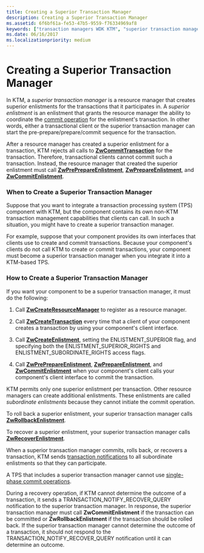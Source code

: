 ```yaml
---
title: Creating a Superior Transaction Manager
description: Creating a Superior Transaction Manager
ms.assetid: 6f6bf61a-fe53-47b5-9559-f76334969af8
keywords: ["transaction managers WDK KTM", "superior transaction managers WDK KTM", "enlistments WDK KTM , superior enlistments", "superior enlistments WDK KTM", "enlistments WDK KTM , subordinate enlistments", "subordinate enlistments WDK KTM"]
ms.date: 06/16/2017
ms.localizationpriority: medium
---
```


# Creating a Superior Transaction Manager


In KTM, a *superior transaction manager* is a resource manager that creates superior enlistments for the transactions that it participates in. A *superior enlistment* is an enlistment that grants the resource manager the ability to coordinate the [commit operation](handling-commit-operations.md) for the enlistment's transaction. In other words, either a transactional client or the superior transaction manager can start the pre-prepare/prepare/commit sequence for the transaction.

After a resource manager has created a superior enlistment for a transaction, KTM rejects all calls to [**ZwCommitTransaction**](https://msdn.microsoft.com/library/windows/hardware/ff566420) for the transaction. Therefore, transactional clients cannot commit such a transaction. Instead, the resource manager that created the superior enlistment must call [**ZwPrePrepareEnlistment**](https://msdn.microsoft.com/library/windows/hardware/ff567044), [**ZwPrepareEnlistment**](https://msdn.microsoft.com/library/windows/hardware/ff567039), and [**ZwCommitEnlistment**](https://msdn.microsoft.com/library/windows/hardware/ff566419).

### When to Create a Superior Transaction Manager

Suppose that you want to integrate a transaction processing system (TPS) component with KTM, but the component contains its own non-KTM transaction management capabilities that clients can call. In such a situation, you might have to create a superior transaction manager.

For example, suppose that your component provides its own interfaces that clients use to create and commit transactions. Because your component's clients do not call KTM to create or commit transactions, your component must become a superior transaction manager when you integrate it into a KTM-based TPS.

### How to Create a Superior Transaction Manager

If you want your component to be a superior transaction manager, it must do the following:

1.  Call [**ZwCreateResourceManager**](https://msdn.microsoft.com/library/windows/hardware/ff566427) to register as a resource manager.

2.  Call [**ZwCreateTransaction**](https://msdn.microsoft.com/library/windows/hardware/ff566429) every time that a client of your component creates a transaction by using your component's client interface.

3.  Call [**ZwCreateEnlistment**](https://msdn.microsoft.com/library/windows/hardware/ff566422), setting the ENLISTMENT\_SUPERIOR flag, and specifying both the ENLISTMENT\_SUPERIOR\_RIGHTS and ENLISTMENT\_SUBORDINATE\_RIGHTS access flags.

4.  Call [**ZwPrePrepareEnlistment**](https://msdn.microsoft.com/library/windows/hardware/ff567044), [**ZwPrepareEnlistment**](https://msdn.microsoft.com/library/windows/hardware/ff567039), and [**ZwCommitEnlistment**](https://msdn.microsoft.com/library/windows/hardware/ff566419) when your component's client calls your component's client interface to commit the transaction.

KTM permits only one superior enlistment per transaction. Other resource managers can create additional enlistments. These enlistments are called *subordinate enlistments* because they cannot initiate the commit operation.

To roll back a superior enlistment, your superior transaction manager calls [**ZwRollbackEnlistment**](https://msdn.microsoft.com/library/windows/hardware/ff567083).

To recover a superior enlistment, your superior transaction manager calls [**ZwRecoverEnlistment**](https://msdn.microsoft.com/library/windows/hardware/ff567075).

When a superior transaction manager commits, rolls back, or recovers a transaction, KTM sends [transaction notifications](transaction-notifications.md) to all subordinate enlistments so that they can participate.

A TPS that includes a superior transaction manager cannot use [single-phase commit operations](handling-commit-operations.md#single-phase-commit-operations).

During a recovery operation, if KTM cannot determine the outcome of a transaction, it sends a TRANSACTION\_NOTIFY\_RECOVER\_QUERY notification to the superior transaction manager. In response, the superior transaction manager must call **ZwCommitEnlistment** if the transaction can be committed or **ZwRollbackEnlistment** if the transaction should be rolled back. If the superior transaction manager cannot determine the outcome of a transaction, it should not respond to the TRANSACTION\_NOTIFY\_RECOVER\_QUERY notification until it can determine an outcome.

 

 




